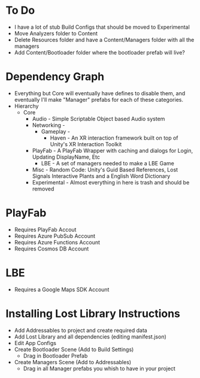 
# To Do
* I have a lot of stub Build Configs that should be moved to Experimental
* Move Analyzers folder to Content
* Delete Resources folder and have a Content/Managers folder with all the managers
* Add Content/Bootloader folder where the bootloader prefab will live?

# Dependency Graph 
* Everything but Core will eventually have defines to disable them, and eventually I'll make "Manager" prefabs for each of these categories.
* Hierarchy
  * Core
    * Audio        - Simple Scriptable Object based Audio system
    * Networking   - 
      * Gameplay   - 
        * Haven    - An XR interaction framework built on top of Unity's XR Interaction Toolkit
    * PlayFab      - A PlayFab Wrapper with caching and dialogs for Login, Updating DisplayName, Etc
      * LBE        - A set of managers needed to make a LBE Game
    * Misc         - Random Code: Unity's Guid Based References, Lost Signals Interactive Plants and a English Word Dictionary
    * Experimental - Almost everything in here is trash and should be removed
	
# PlayFab
* Requires PlayFab Accout
* Requires Azure PubSub Account
* Requires Azure Functions Account
* Requires Cosmos DB Account
	
# LBE 
* Requires a Google Maps SDK Account

# Installing Lost Library Instructions	
* Add Addressables to project and create required data
* Add Lost Library and all dependencies (editing manifest.json)
* Edit App Configs
* Create Bootloader Scene (Add to Build Settings)
  * Drag in Bootloader Prefab
* Create Managers Scene   (Add to Addressables)
  * Drag in all Manager prefabs you whish to have in your project
